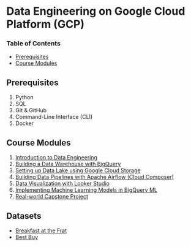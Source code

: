 # Data Engineering on Google Cloud Platform (GCP)

### Table of Contents

* [Prerequisites](#prerequisites)
* [Course Modules](#course-modules)

## Prerequisites

1. Python
1. SQL
1. Git & GitHub
1. Command-Line Interface (CLI)
1. Docker

## Course Modules

1. [Introduction to Data Engineering](01-introduction-to-data-engineering)
1. [Building a Data Warehouse with BigQuery](02-building-a-data-warehouse-with-bigquery)
1. [Setting up Data Lake using Google Cloud Storage](03-setting-up-data-lake-using-google-cloud-storage)
1. [Building Data Pipelines with Apache Airflow (Cloud Composer)](04-building-data-pipelines-with-apache-airflow-cloud-composer)
1. [Data Visualization with Looker Studio](05-data-visualization-with-looker-studio)
1. [Implementing Machine Learning Models in BigQuery ML](06-implementing-machine-learning-models-in-bigquery-ml)
1. [Real-world Capstone Project](07-real-world-capstone-project)

## Datasets

* [Breakfast at the Frat](https://github.com/zkan/open-data/tree/main/breakfast-at-the-frat)
* [Best Buy](https://github.com/zkan/open-data/tree/main/best-buy-apis)